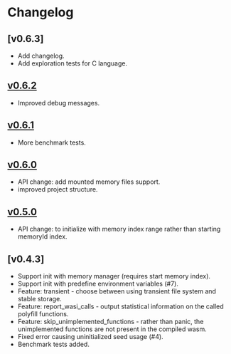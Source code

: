 # Changelog

## [v0.6.3]

- Add changelog.
- Add exploration tests for C language.

## [v0.6.2]

- Improved debug messages.


## [v0.6.1]

- More benchmark tests.

## [v0.6.0]

- API change: add mounted memory files support.
- improved project structure.

## [v0.5.0]

- API change: to initialize with memory index range rather than starting memoryId index.

## [v0.4.3]

- Support init with memory manager (requires start memory index).
- Support init with predefine environment variables (#7).
- Feature: transient - choose between using transient file system and stable storage.
- Feature: report_wasi_calls - output statistical information on the called polyfill functions.
- Feature: skip_unimplemented_functions - rather than panic, the unimplemented functions are not present in the compiled wasm.
- Fixed error causing uninitialized seed usage (#4).
- Benchmark tests added.


[v0.6.2]: https://github.com/wasm-forge/ic-wasi-polyfill/compare/v0.6.1...v0.6.2
[v0.6.1]: https://github.com/wasm-forge/ic-wasi-polyfill/compare/v0.6.0...v0.6.1
[v0.6.0]: https://github.com/wasm-forge/ic-wasi-polyfill/compare/v0.5.0...v0.6.0
[v0.5.0]: https://github.com/wasm-forge/ic-wasi-polyfill/compare/v0.4.3...v0.5.0

